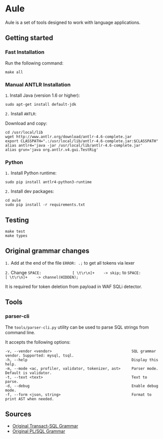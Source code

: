 # Aule

Aule is a set of tools designed to work with language applications.

## Getting started

### Fast Installation

Run the following command:

```
make all
```

### Manual ANTLR Installation

`1`. Install Java (version 1.6 or higher):

```
sudo apt-get install default-jdk
```

`2.` Install `ANTLR`:

Download and copy:

```
cd /usr/local/lib
wget http://www.antlr.org/download/antlr-4.6-complete.jar
export CLASSPATH=".:/usr/local/lib/antlr-4.6-complete.jar:$CLASSPATH"
alias antlr4='java -jar /usr/local/lib/antlr-4.6-complete.jar'
alias grun='java org.antlr.v4.gui.TestRig'
```

### Python

`1.` Install Python runtime:

```
sudo pip install antlr4-python3-runtime
```

`2.` Install dev packages:

```
cd aule
sudo pip install -r requirements.txt
```

## Testing

```
make test
make types
```

## Original grammar changes

`1.` Add at the end  of the file `ERROR: .;` to get all tokens via lexer

`2.` Change 
`SPACE:              [ \t\r\n]+    -> skip;`
to
`SPACE:              [ \t\r\n]+    -> channel(HIDDEN);`

It is required for token deletion from payload in WAF SQLi detector.


## Tools

### parser-cli

The `tools/parser-cli.py` utility can be used to parse SQL strings from command line.

It accepts the following options:

```
-v, --vendor <vendor>                                    SQL grammar vendor. Supported: mysql, tsql.
-h, --help                                               Display this help.
-m, --mode <ac, profiler, validator, tokenizer, ast>     Parser mode. Default is validator.
-t, --text <text>                                        Text to parse.
-d, --debug                                              Enable debug mode.
-f, --form <json, string>                                Format to print AST when needed.
```

## Sources
* [Original Transact-SQL Grammar](https://github.com/antlr/grammars-v4/tree/master/tsql)
* [Original PL/SQL Grammar](https://github.com/antlr/grammars-v4/tree/master/plsql)
